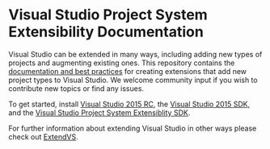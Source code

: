 # Visual Studio Project System Extensibility Documentation
Visual Studio can be extended in many ways, including adding new types of projects and augmenting
existing ones. This repository contains the [documentation and best practices][1] for
creating extensions that add new project types to Visual Studio. We welcome community input if you
wish to contribute new topics or find any issues.

To get started, install [Visual Studio 2015 RC][4], the [Visual Studio 2015 SDK][VSSDK], and
the [Visual Studio Project System Extensiblity SDK][2].
 
For further information about extending Visual Studio in other ways please check out
[ExtendVS][3].

 [1]: doc/Index.md
 [2]: http://aka.ms/vsprojectsystemextensibilityvsix
 [3]: http://microsoft.github.io/extendvs/
 [4]: https://www.visualstudio.com/en-us/downloads/visual-studio-2015-downloads-vs.aspx
 [VSSDK]: http://go.microsoft.com/?linkid=9877247
